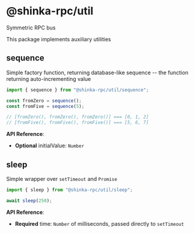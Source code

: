# @shinka-rpc/util

Symmetric RPC bus

This package implements auxiliary utilities

## sequence

Simple factory function, returning database-like sequence -- the function
returning auto-incrementing value

```typescript
import { sequence } from "@shinka-rpc/util/sequence";

const fromZero = sequence();
const fromFive = sequence(5);

// [fromZero(), fromZero(), fromZero()] === [0, 1, 2]
// [fromFive(), fromFive(), fromFive()] === [5, 6, 7]
```

**API Reference**:

- **Optional** initialValue: `Number`

## sleep

Simple wrapper over `setTimeout` and `Promise`

```typescript
import { sleep } from "@shinka-rpc/util/sleep";

await sleep(250);
```

**API Reference**:

- **Required** time: `Number` of milliseconds, passed directly to `setTimeout`
